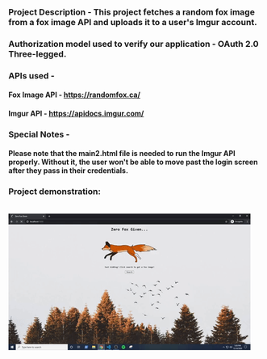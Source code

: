 ### Project Description - This project fetches a random fox image from a fox image API and uploads it to a user's Imgur account.
### Authorization model used to verify our application - OAuth 2.0 Three-legged. 
### APIs used -
#### Fox Image API - https://randomfox.ca/
#### Imgur API - https://apidocs.imgur.com/
### Special Notes - 
#### Please note that the main2.html file is **needed** to run the Imgur API properly. Without it, the user won't be able to move past the login screen after they pass in their credentials. 
### Project demonstration: 
\
![](projectGif.gif)
